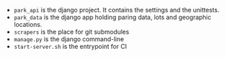 
- `park_api` is the django project. It contains the settings and the unittests.
- `park_data` is the django app holding paring data, lots and geographic locations.
- `scrapers` is the place for git submodules
- `manage.py` is the django command-line
- `start-server.sh` is the entrypoint for CI


